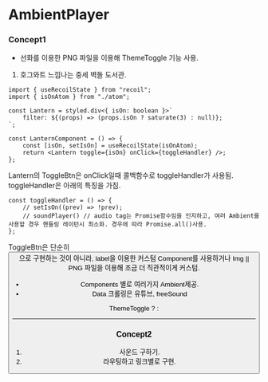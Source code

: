 # AmbientPlayer

### Concept1

-   선화를 이용한 PNG 파일을 이용해 ThemeToggle 기능 사용.

1. 호그와트 느낌나는 중세 벽돌 도서관.

```tsx
import { useRecoilState } from "recoil";
import { isOnAtom } from "./atom";

const Lantern = styled.div<{ isOn: boolean }>`
    filter: ${(props) => (props.isOn ? saturate(3) : null)};
`;

const LanternComponent = () => {
    const [isOn, setIsOn] = useRecoilState(isOnAtom);
    return <Lantern toggle={isOn} onClick={toggleHandler} />;
};
```

Lantern의 ToggleBtn은 onClick일때 콜백함수로 toggleHandler가 사용됨.
toggleHandler은 아래의 특징을 가짐.

```tsx
const toggleHandler = () => {
    // setIsOn((prev) => !prev);
    // soundPlayer() // audio tag는 Promise함수임을 인지하고, 여러 Ambient를 사용할 경우 핸들링 레이턴시 최소화. 경우에 따라 Promise.all()사용.
};
```

ToggleBtn은 단순히 <Button />으로 구현하는 것이 아니라,
label을 이용한 커스텀 Component를 사용하거나 Img || PNG 파일을 이용해 조금 더 직관적이게 커스텀.

-   Components 별로 여러가지 Ambient제공.
-   Data 크롤링은 유튜브, freeSound

ThemeToggle ? <Working/> : <Pause/>

---

### Concept2

1. 사운드 구하기.
2. 라우팅하고 링크별로 구현.
